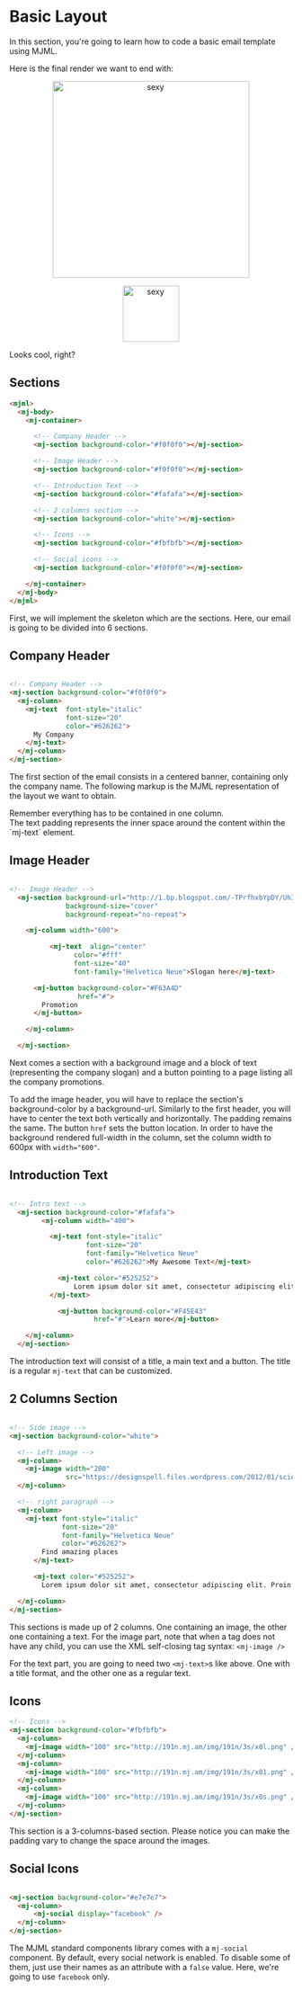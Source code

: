 
# Basic Layout

In this section, you're going to learn how to code a basic email template using MJML.

Here is the final render we want to end with:

<p align="center">
  <a href="http://mjml.io/try-it-live/templates/hello-world"><img width="350px" src="https://cloud.githubusercontent.com/assets/6558790/12779864/d9c20556-ca6a-11e5-9007-d40ac89c5088.png" alt="sexy"></a>
</p>

<p align="center">
  <a href="/try-it-live/basic"><img width="100px" src="http://imgh.us/TRYITLIVE.svg" alt="sexy" /></a>
</p>

Looks cool, right?

## Sections

``` html
<mjml>
  <mj-body>
    <mj-container>

      <!-- Company Header -->
      <mj-section background-color="#f0f0f0"></mj-section>

      <!-- Image Header -->
      <mj-section background-color="#f0f0f0"></mj-section>

      <!-- Introduction Text -->
      <mj-section background-color="#fafafa"></mj-section>

      <!-- 2 columns section -->
      <mj-section background-color="white"></mj-section>

      <!-- Icons -->
      <mj-section background-color="#fbfbfb"></mj-section>

      <!-- Social icons -->
      <mj-section background-color="#f0f0f0"></mj-section>

    </mj-container>
  </mj-body>
</mjml>
```
First, we will implement the skeleton which are the sections. Here, our email is going to be divided into 6 sections.

## Company Header

``` html

<!-- Company Header -->
<mj-section background-color="#f0f0f0">
  <mj-column>
    <mj-text  font-style="italic"
              font-size="20"
              color="#626262">
      My Company
    </mj-text>
  </mj-column>
</mj-section>

```
The first section of the email consists in a centered banner, containing only the company name. The following markup is the MJML representation of the layout we want to obtain.

<aside class="notice">
Remember everything has to be contained in one column.
</aside>
The text padding represents the inner space around the content within the `mj-text` element.

## Image Header

``` html

<!-- Image Header -->
  <mj-section background-url="http://1.bp.blogspot.com/-TPrfhxbYpDY/Uh3Refzk02I/AAAAAAAALw8/5sUJ0UUGYuw/s1600/New+York+in+The+1960's+-+70's+(2).jpg"
              background-size="cover"
              background-repeat="no-repeat">

    <mj-column width="600">

		  <mj-text  align="center"
                color="#fff"
                font-size="40"
                font-family="Helvetica Neue">Slogan here</mj-text>

      <mj-button background-color="#F63A4D"
                 href="#">
      	Promotion
      </mj-button>

    </mj-column>

  </mj-section>

```
Next comes a section with a background image and a block of text (representing the company slogan) and a button pointing to a page listing all the company promotions.

To add the image header, you will have to replace the section's background-color by a background-url.
Similarly to the first header, you will have to center the text both vertically and horizontally.
The padding remains the same.
The button `href` sets the button location.
In order to have the background rendered full-width in the column, set the column width to 600px with `width="600"`.

## Introduction Text

``` html

<!-- Intro text -->
  <mj-section background-color="#fafafa">
    	<mj-column width="400">

          <mj-text font-style="italic"
                   font-size="20"
                   font-family="Helvetica Neue"
                   color="#626262">My Awesome Text</mj-text>

      		<mj-text color="#525252">
          		Lorem ipsum dolor sit amet, consectetur adipiscing elit. Proin rutrum enim eget magna efficitur, eu semper augue semper. Aliquam erat volutpat. Cras id dui lectus. Vestibulum sed finibus lectus, sit amet suscipit nibh. Proin nec commodo purus. Sed eget nulla elit. Nulla aliquet mollis faucibus.
          </mj-text>

        	<mj-button background-color="#F45E43"
                     href="#">Learn more</mj-button>

    </mj-column>
  </mj-section>

```

The introduction text will consist of a title, a main text and a button.
The title is a regular `mj-text` that can be customized.

## 2 Columns Section

``` html

<!-- Side image -->
<mj-section background-color="white">

  <!-- Left image -->
  <mj-column>
    <mj-image width="200"
              src="https://designspell.files.wordpress.com/2012/01/sciolino-paris-bw.jpg" />
  </mj-column>

  <!-- right paragraph -->
  <mj-column>
    <mj-text font-style="italic"
             font-size="20"
             font-family="Helvetica Neue"
             color="#626262">
        Find amazing places
      </mj-text>

      <mj-text color="#525252">
        Lorem ipsum dolor sit amet, consectetur adipiscing elit. Proin rutrum enim eget magna efficitur, eu semper augue semper. Aliquam erat volutpat. Cras id dui lectus. Vestibulum sed finibus lectus.</mj-text>

  </mj-column>
</mj-section>

```

This sections is made up of 2 columns. One containing an image, the other one containing a text.
For the image part, note that when a tag does not have any child, you can use the XML self-closing tag syntax:
`<mj-image />`

For the text part, you are going to need two `<mj-text>`s like above. One with a title format, and the other one as a regular text.

## Icons

``` html
<!-- Icons -->
<mj-section background-color="#fbfbfb">
  <mj-column>
    <mj-image width="100" src="http://191n.mj.am/img/191n/3s/x0l.png" />
  </mj-column>
  <mj-column>
    <mj-image width="100" src="http://191n.mj.am/img/191n/3s/x01.png" />
  </mj-column>
  <mj-column>
    <mj-image width="100" src="http://191n.mj.am/img/191n/3s/x0s.png" />
  </mj-column>
</mj-section>
```
This section is a 3-columns-based section. Please notice you can make the padding vary to change the space around the images.


## Social Icons

``` html

<mj-section background-color="#e7e7e7">
  <mj-column>
      <mj-social display="facebook" />
  </mj-column>
</mj-section>

```
The MJML standard components library comes with a `mj-social` component. By default, every social network is enabled. To disable some of them, just use their names as an attribute with a `false` value. Here, we're going to use `facebook` only.
